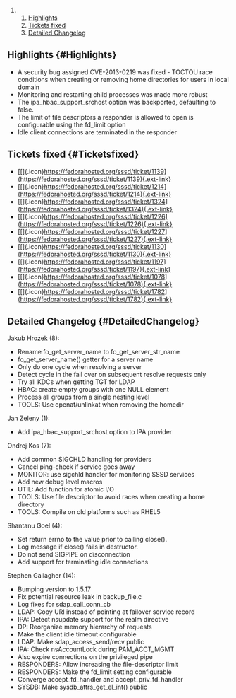 <div class="wiki-toc">

1.  1.  [Highlights](#Highlights)
    2.  [Tickets fixed](#Ticketsfixed)
    3.  [Detailed Changelog](#DetailedChangelog)

</div>

Highlights {#Highlights}
----------

-   A security bug assigned CVE-2013-0219 was fixed - TOCTOU race
    conditions when creating or removing home directories for users in
    local domain
-   Monitoring and restarting child processes was made more robust
-   The ipa\_hbac\_support\_srchost option was backported, defaulting to
    false.
-   The limit of file descriptors a responder is allowed to open is
    configurable using the fd\_limit option
-   Idle client connections are terminated in the responder

Tickets fixed {#Ticketsfixed}
-------------

-   [[​]{.icon}https://fedorahosted.org/sssd/ticket/1139](https://fedorahosted.org/sssd/ticket/1139){.ext-link}
-   [[​]{.icon}https://fedorahosted.org/sssd/ticket/1214](https://fedorahosted.org/sssd/ticket/1214){.ext-link}
-   [[​]{.icon}https://fedorahosted.org/sssd/ticket/1324](https://fedorahosted.org/sssd/ticket/1324){.ext-link}
-   [[​]{.icon}https://fedorahosted.org/sssd/ticket/1226](https://fedorahosted.org/sssd/ticket/1226){.ext-link}
-   [[​]{.icon}https://fedorahosted.org/sssd/ticket/1227](https://fedorahosted.org/sssd/ticket/1227){.ext-link}
-   [[​]{.icon}https://fedorahosted.org/sssd/ticket/1130](https://fedorahosted.org/sssd/ticket/1130){.ext-link}
-   [[​]{.icon}https://fedorahosted.org/sssd/ticket/1197](https://fedorahosted.org/sssd/ticket/1197){.ext-link}
-   [[​]{.icon}https://fedorahosted.org/sssd/ticket/1078](https://fedorahosted.org/sssd/ticket/1078){.ext-link}
-   [[​]{.icon}https://fedorahosted.org/sssd/ticket/1782](https://fedorahosted.org/sssd/ticket/1782){.ext-link}

Detailed Changelog {#DetailedChangelog}
------------------

Jakub Hrozek (8):

-   Rename fo\_get\_server\_name to fo\_get\_server\_str\_name
-   fo\_get\_server\_name() getter for a server name
-   Only do one cycle when resolving a server
-   Detect cycle in the fail over on subsequent resolve requests only
-   Try all KDCs when getting TGT for LDAP
-   HBAC: create empty groups with one NULL element
-   Process all groups from a single nesting level
-   TOOLS: Use openat/unlinkat when removing the homedir

Jan Zeleny (1):

-   Add ipa\_hbac\_support\_srchost option to IPA provider

Ondrej Kos (7):

-   Add common SIGCHLD handling for providers
-   Cancel ping-check if service goes away
-   MONITOR: use sigchld handler for monitoring SSSD services
-   Add new debug level macros
-   UTIL: Add function for atomic I/O
-   TOOLS: Use file descriptor to avoid races when creating a home
    directory
-   TOOLS: Compile on old platforms such as RHEL5

Shantanu Goel (4):

-   Set return errno to the value prior to calling close().
-   Log message if close() fails in destructor.
-   Do not send SIGPIPE on disconnection
-   Add support for terminating idle connections

Stephen Gallagher (14):

-   Bumping version to 1.5.17
-   Fix potential resource leak in backup\_file.c
-   Log fixes for sdap\_call\_conn\_cb
-   LDAP: Copy URI instead of pointing at failover service record
-   IPA: Detect nsupdate support for the realm directive
-   DP: Reorganize memory hierarchy of requests
-   Make the client idle timeout configurable
-   LDAP: Make sdap\_access\_send/recv public
-   IPA: Check nsAccountLock during PAM\_ACCT\_MGMT
-   Also expire connections on the privileged pipe
-   RESPONDERS: Allow increasing the file-descriptor limit
-   RESPONDERS: Make the fd\_limit setting configurable
-   Converge accept\_fd\_handler and accept\_priv\_fd\_handler
-   SYSDB: Make sysdb\_attrs\_get\_el\_int() public

